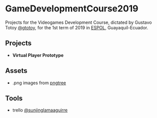 # GameDevelopmentCourse2019

Projects for the Videogames Development Course, dictated by Gustavo Totoy [@gtotoy](https://github.com/gtotoy), for the 1st term of 2019 in [ESPOL](http://www.espol.edu.ec/), Guayaquil-Ecuador.

## Projects
* **Virtual Player Prototype**


## Assets
* .png images from [pngtree](https://pngtree.com/free-png)

## Tools
* trello [@sunjinglamaaguirre](https://trello.com/sunjinglamaaguirre/boards)
